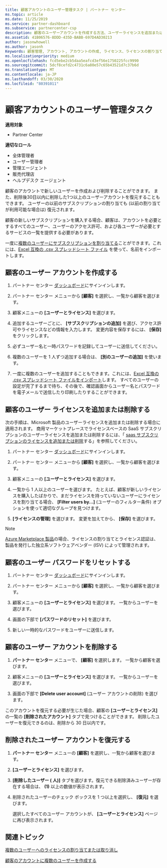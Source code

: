 ```yaml
---
title: 顧客アカウントのユーザー管理タスク | パートナー センター
ms.topic: article
ms.date: 11/25/2019
ms.service: partner-dashboard
ms.subservice: partnercenter-csp
description: 顧客のユーザーアカウントを作成する方法、ユーザーライセンスを追加または削除する方法、ユーザーのパスワードをリセットする方法、ユーザーアカウントを削除する方法、または復元する方法について説明します。
ms.assetid: 41B06576-8DDD-435D-BABB-697D4AD30213
author: jasonwhowell
ms.author: jasonh
Keywords: 顧客管理, アカウント, アカウントの作成, ライセンス、ライセンスの割り当て, ユーザー管理, パスワード, パスワードのリセット, パスワードの変更
ms.localizationpriority: medium
ms.openlocfilehash: fcd5ebe2cb5daa5eafcd3ef56e1750225fcc9990
ms.sourcegitcommit: 5dcf8cefd2c4731c6a80e57c65b43521d7c37b6d
ms.translationtype: MT
ms.contentlocale: ja-JP
ms.lasthandoff: 03/30/2020
ms.locfileid: "80391011"
---
```

# <a name="user-management-tasks-for-customer-accounts"></a>顧客アカウントのユーザー管理タスク

**適用対象**

- Partner Center

**適切なロール**

- 全体管理者
- ユーザー管理者
- 管理エージェント
- 販売代理店
- ヘルプデスク エージェント

顧客のアカウントで新しいユーザーを作成および削除することができます。 また、削除後30日以内に削除した1つ以上のユーザーアカウントを復元することもできます。 ユーザーの以前のサブスクリプションの割り当ても (以前の割り当てが利用可能な場合は) 復元されます。

顧客の新しいサブスクリプションを購入する場合、顧客は、アカウントを必要とするすべてのユーザー、ユーザーのアクセス許可、および各ユーザーが必要とするサービスの一覧を提供する必要があります。  

一度に[複数のユーザーにサブスクリプションを割り当てる](bulk-license-provisioning-for-multiple-users.md)ことができます。これには、[Excel 互換の .csv スプレッドシート ファイル](adding-multiple-users-to-a-customer-account.md) を使って、名前をインポートします。

<a href="" id="createuseraccounts"></a>

## <a name="create-user-accounts-for-a-customer"></a>顧客のユーザー アカウントを作成する

1. パートナー センター [ダッシュボード](https://partner.microsoft.com/dashboard)にサインインします。

2. パートナー センター メニューから **[顧客]** を選択し、一覧から顧客を選びます。

3. 顧客メニューの **[ユーザーとライセンス]** を選びます。

4. 追加するユーザーごとに、 **[サブスクリプションの追加]** を選び、アクセス許可やライセンスなどの情報を入力します。 変更内容を保存するには、 **[保存]** をクリックします。

5. 必ずユーザー名と一時パスワードを記録してユーザーに送信してください。

6. 複数のユーザーを 1 人ずつ追加する場合は、 **[別のユーザーの追加]** を使います。

7. 一度に複数のユーザーを追加することもできます。これには、[Excel 互換の .csv スプレッドシート ファイルをインポート](adding-multiple-users-to-a-customer-account.md)します。 すべてのユーザーの設定が完了するまで待ち、その後で、確認画面からユーザー名とパスワードを電子メールで送信したり印刷したりすることができます。

<a href="" id="userlicensing"></a>

## <a name="add-or-remove-user-licenses-for-a-customer"></a>顧客のユーザー ライセンスを追加または削除する

次の手順は、Microsoft 製品のユーザーライセンスを追加または削除する場合に適用されます。 商用マーケットプレースでライセンスベースの SaaS サブスクリプションのユーザーライセンスを追加または削除するには、「 [saas サブスクリプションのライセンスを追加または削除](csp-commercial-marketplace-manage.md#add-or-remove-licenses-for-a-saas-subscription)する」を参照してください。

1. パートナー センター [ダッシュボード](https://partner.microsoft.com/dashboard)にサインインします。

2. パートナー センター メニューから **[顧客]** を選択し、一覧から顧客を選びます。

3. 顧客メニューの **[ユーザーとライセンス]** を選びます。

4. 一覧から 1 人以上のユーザーを選びます。 たとえば、顧客が新しいライセンスを購入したばかりで、まだライセンスを持っていないユーザーにライセンスを割り当てる場合、 **[Filter users by...]** (ユーザーのフィルター条件) オプションを使って適切なグループを見つけます。

5. **[ライセンスの管理]** を選びます。 変更を加えてから、 **[保存]** を選びます。

> [!NOTE]
> [Azure Marketplace 製品](csp-commercial-marketplace-manage.md#assign-licenses-and-activate-a-subscription-on-behalf-of-a-customer)の場合、ライセンスの割り当てとライセンス認証は、製品を発行した独立系ソフトウェアベンダー (ISV) によって管理されます。

<a href="" id="resetpassword"></a>

## <a name="reset-a-users-password-for-a-customer"></a>顧客のユーザー パスワードをリセットする

1. パートナー センター [ダッシュボード](https://partner.microsoft.com/dashboard)にサインインします。

2. パートナー センター メニューから **[顧客]** を選択し、一覧から顧客を選びます。

3.  顧客メニューの **[ユーザーとライセンス]** を選びます。 一覧からユーザーを選びます。

4.  画面の下部で **[パスワードのリセット]** を選びます。 

5.  新しい一時的なパスワードをユーザーに送信します。

<a href="" id="deleteuseraccounts"></a>

## <a name="delete-user-accounts-for-a-customer"></a>顧客のユーザー アカウントを削除する

1.  **パートナー センター** メニューで、 **[顧客]** を選択します。 一覧から顧客を選びます。

2.  顧客メニューの **[ユーザーとライセンス]** を選びます。 一覧からユーザーを選びます。

3.  画面の下部で **[Delete user account]** (ユーザー アカウントの削除) を選びます。

このアカウントを復元する必要が生じた場合、顧客の **[ユーザーとライセンス]** の一覧の **[削除されたアカウント]** タブで見つけることができます。 削除したユーザーを復元できるのは、削除から 30 日以内です。

<a href="" id="restoreuseraccounts"></a>

## <a name="restore-deleted-user-accounts"></a>削除されたユーザー アカウントを復元する

1.  **パートナー センター** メニューの **[顧客]** を選択し、一覧から顧客を選びます。

2.  **[ユーザーとライセンス]** を選びます。

3.  **[削除したユーザー ( 人)]** タブを選びます。復元できる削除済みユーザーが存在する場合は、 **(1)** 以上の数値が表示されます。

4.  削除されたユーザーのチェック ボックスを 1 つ以上を選択し、 **[復元]** を選びます。

    選択したすべてのユーザー アカウントが、 **[ユーザーとライセンス]** ページに再び表示されます。

## <a name="related-topics"></a>関連トピック


[複数のユーザーへのライセンスの割り当てまたは取り消し](bulk-license-provisioning-for-multiple-users.md)

[顧客のアカウントに複数のユーザーを作成する](adding-multiple-users-to-a-customer-account.md)